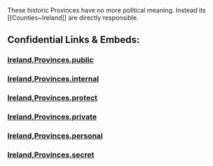 These historic Provinces have no more political meaning. 
Instead its [[Counties~Ireland]] are directly responsible.




## Confidential Links & Embeds: 

### [Ireland,Provinces.public](/_public/\Earth\Continent\Europe\Europe~North\IrelandIreland,Provinces.public.md) 

### [Ireland,Provinces.internal](/_internal/\Earth\Continent\Europe\Europe~North\IrelandIreland,Provinces.internal.md) 

### [Ireland,Provinces.protect](/_protect/\Earth\Continent\Europe\Europe~North\IrelandIreland,Provinces.protect.md) 

### [Ireland,Provinces.private](/_private/\Earth\Continent\Europe\Europe~North\IrelandIreland,Provinces.private.md) 

### [Ireland,Provinces.personal](/_personal/\Earth\Continent\Europe\Europe~North\IrelandIreland,Provinces.personal.md) 

### [Ireland,Provinces.secret](/_secret/\Earth\Continent\Europe\Europe~North\IrelandIreland,Provinces.secret.md)

